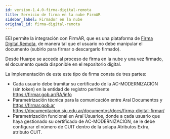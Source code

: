 ```yaml
---
id: version-1.4.0-firma-digital-remota
title: Servicio de firma en la nube FirmAR
sidebar_label: Firmador en la nube
original_id: firma-digital-remota
---
```


EEI permite la integración con FirmAR, que es una plataforma de [Firma Digital Remota](https://firmar.gob.ar/), de 
manera tal que el usuario no debe manipular el documento (subirlo para firmar o descargarlo firmado). 

Desde Huarpe se accede al proceso de firma en la nube y una vez firmado, el documento queda disponible en el 
repositorio digital.

La implementación de este este tipo de firma consta de tres partes:
- Cada usuario debe tramitar su certificado de la AC-MODERNIZACIÓN (sin token) en la entidad de registro pertinente https://firmar.gob.ar/RA/info
- Parametrización técnica para la comunicación entre Araí Documentos y https://firmar.gob.ar https://documentacion.siu.edu.ar/documentos/docs/firma-digital-firmar/
- Parametrización funcional en Araí Usuarios, donde a cada usuario que haya gestionado su certificado de AC-MODERNIZACIÓN, se le debe configurar el número de CUIT dentro de la solapa Atributos Extra, atributo CUIT.
